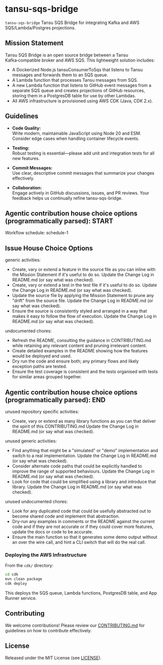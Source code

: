 # tansu-sqs-bridge

`tansu-sqs-bridge` Tansu SQS Bridge for integrating Kafka and AWS SQS/Lambda/Postgres projections.

## Mission Statement

Tansu SQS Bridge is an open source bridge between a Tansu Kafka‑compatible broker and AWS SQS. This lightweight solution includes:

- A Dockerized Node.js tansuConsumerToSqs that listens to Tansu messages and forwards them to an SQS queue.
- A Lambda function that processes Tansu messages from SQS.
- A new Lambda function that listens to GitHub event messages from a separate SQS queue and creates projections of GitHub resources, storing them in a PostgresDB table for use by other Lambdas.
- All AWS infrastructure is provisioned using AWS CDK (Java, CDK 2.x).

## Guidelines

- **Code Quality:**  
  Write modern, maintainable JavaScript using Node 20 and ESM. Consider edge cases when handling container lifecycle events.

- **Testing:**  
  Robust testing is essential—please add unit and integration tests for all new features.

- **Commit Messages:**  
  Use clear, descriptive commit messages that summarize your changes effectively.

- **Collaboration:**  
  Engage actively in GitHub discussions, issues, and PR reviews. Your feedback helps us continually refine tansu-sqs-bridge.

## Agentic contribution house choice options (programmatically parsed): START

Workflow schedule: schedule-1

## Issue House Choice Options

generic activities:
- Create, vary or extend a feature in the source file as you can inline with the Mission Statement if it's useful to do so. Update the Change Log in README.md (or say what was checked).
- Create, vary or extend a test in the test file if it's useful to do so. Update the Change Log in README.md (or say what was checked).
- Update the source file by applying the Mission Statement to prune any "drift" from the source file. Update the Change Log in README.md (or say what was checked).
- Ensure the source is consistently styled and arranged in a way that makes it easy to follow the flow of execution. Update the Change Log in README.md (or say what was checked).

undocumented chores:
- Refresh the README, consulting the guidance in CONTRIBUTING.md while retaining any relevant content and pruning irrelevant content.
- Create detailed examples in the README showing how the features would be deployed and used.
- Dry run the code and ensure both; any primary flows and likely exception paths are tested.
- Ensure the test coverage is consistent and the tests organised with tests for similar areas grouped together.

## Agentic contribution house choice options (programmatically parsed): END

unused repository specific activities:
- Create, vary or extend as many library functions as you can that deliver the spirit of this CONTRIBUTING.md Update the Change Log in README.md (or say what was checked).

unused generic activities:
- Find anything that might be a "simulated" or "demo" implementation and switch to a real implementation. Update the Change Log in README.md (or say what was checked).
- Consider alternate code paths that could be explicitly handled to improve the range of supported behaviours. Update the Change Log in README.md (or say what was checked).
- Look for code that could be simplified using a library and introduce that library. Update the Change Log in README.md (or say what was checked).

unused undocumented chores:
- Look for any duplicated code that could be usefully abstracted out to become shared code and implement that abstraction.
- Dry-run any examples in comments or the README against the current code and if they are not accurate or if they could cover more features, update the docs or code to be accurate.
- Ensure the main function so that it generates some demo output without an over the wire call, and hint a CLI switch that will do the real call.

### Deploying the AWS Infrastructure

From the `cdk/` directory:

```bash
cd cdk
mvn clean package
cdk deploy
```

This deploys the SQS queue, Lambda functions, PostgresDB table, and App Runner service.

## Contributing

We welcome contributions! Please review our [CONTRIBUTING.md](./CONTRIBUTING.md) for guidelines on how to contribute effectively.

## License

Released under the MIT License (see [LICENSE](./LICENSE)).
